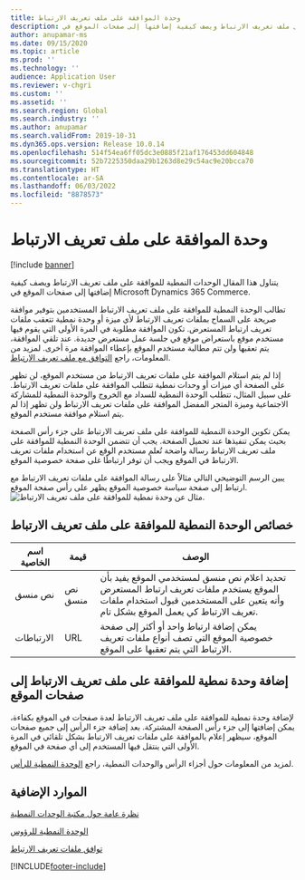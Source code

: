 ```yaml
---
title: وحدة الموافقة على ملف تعريف الارتباط
description: يتناول هذا المقال الوحدات النمطية للموافقة على ملف تعريف الارتباط ويصف كيفية إضافتها إلى صفحات الموقع في Microsoft Dynamics 365 Commerce.
author: anupamar-ms
ms.date: 09/15/2020
ms.topic: article
ms.prod: ''
ms.technology: ''
audience: Application User
ms.reviewer: v-chgri
ms.custom: ''
ms.assetid: ''
ms.search.region: Global
ms.search.industry: ''
ms.author: anupamar
ms.search.validFrom: 2019-10-31
ms.dyn365.ops.version: Release 10.0.14
ms.openlocfilehash: 514f54ea6ff05dc3e0885f21af176453dd604848
ms.sourcegitcommit: 52b7225350daa29b1263d8e29c54ac9e20bcca70
ms.translationtype: HT
ms.contentlocale: ar-SA
ms.lasthandoff: 06/03/2022
ms.locfileid: "8878573"
---
```

# <a name="cookie-consent-module"></a>وحدة الموافقة على ملف تعريف الارتباط

[!include [banner](includes/banner.md)]

يتناول هذا المقال الوحدات النمطية للموافقة على ملف تعريف الارتباط ويصف كيفية إضافتها إلى صفحات الموقع في Microsoft Dynamics 365 Commerce.

تطالب الوحدة النمطية للموافقة على ملف تعريف الارتباط المستخدمين بتوفير موافقة صريحة على السماح بملفات تعريف الارتباط لأي ميزة أو وحدة نمطية تتعقب ملفات تعريف ارتباط المستعرض. تكون الموافقة مطلوبة في المرة الأولى التي يقوم فيها مستخدم موقع باستعراض موقع في جلسة عمل مستعرض جديدة. عند تلقي الموافقة، يتم تعقبها ولن تتم مطالبة مستخدم الموقع بإعطاء الموافقة مرة أخرى. لمزيد من المعلومات، راجع [التوافق مع ملف تعريف الارتباط](cookie-compliance.md).

إذا لم يتم استلام الموافقة على ملفات تعريف الارتباط من مستخدم الموقع، لن تظهر على الصفحة أي ميزات أو وحدات نمطية تتطلب الموافقة على ملفات تعريف الارتباط. على سبيل المثال، تتطلب الوحدة النمطية للسداد مع الخروج والوحدة النمطية للمشاركة الاجتماعية وميزة المتجر المفضل الموافقة على ملفات تعريف الارتباط ولن تظهر إذا لم يتم استلام موافقة مستخدم الموقع. 

يمكن تكوين الوحدة النمطية للموافقة على ملف تعريف الارتباط على جزء رأس الصفحة بحيث يمكن تنفيذها عند تحميل الصفحة. يجب أن تتضمن الوحدة النمطية للموافقة على ملف تعريف الارتباط رسالة واضحة تُعلم مستخدم الوقع عن استخدام ملفات تعريف الارتباط في الموقع ويجب أن توفر ارتباطًا غلى صفحة خصوصية الموقع.

يبين الرسم التوضيحي التالي مثالاً على رسالة الموافقة على ملفات تعريف الارتباط مع ارتباط إلى صفحة سياسة خصوصية الموقع يظهر على رأس صفحة الموقع.
![مثال عن وحدة نمطية للموافقة على ملف تعريف الارتباط.](./media/ecommerce-cookieconsent.png)

## <a name="cookie-consent-module-properties"></a>خصائص الوحدة النمطية للموافقة على ملف تعريف الارتباط

| اسم الخاصية             | قيمة                 | الوصف |
|---------------------------|-----------------------|-------------|
| نص منسق                  | نص منسق | تحديد اعلام نص منسق لمستخدمي الموقع يفيد بأن الموقع يستخدم ملفات تعريف ارتباط المستعرض وأنه يتعين على المستخدمين قبول استخدام ملفات تعريف الارتباط كي يعمل الموقع بشكل تام. |
| الارتباطات | URL | يمكن إضافة ارتباط واحد أو أكثر إلى صفحة خصوصية الموقع التي تصف أنواع ملفات تعريف الارتباط التي يتم تعقبها على الموقع. |

## <a name="add-a-cookie-consent-module-to-site-pages"></a>إضافة وحدة نمطية للموافقة على ملف تعريف الارتباط إلى صفحات الموقع

لإضافة وحدة نمطية للموافقة على ملف تعريف الارتباط لعدة صفحات في الموقع بكفاءة، يمكن إضافتها إلى جزء رأس الصفحة المشتركة. بعد إضافة جزء الرأس إلى جميع صفحات الموقع، سيظهر إعلام بالموافقة على ملفات تعريف الارتباط بشكل تلقائي في المرة الأولى التي ينتقل فيها المستخدم إلى أي صفحة في الموقع.

لمزيد من المعلومات حول أجزاء الرأس والوحدات النمطية، راجع [الوحدة النمطية للرأس](author-header-module.md).

## <a name="additional-resources"></a>الموارد الإضافية

[نظرة عامة حول مكتبة الوحدات النمطية](starter-kit-overview.md)

[الوحدة النمطية للرؤوس](author-header-module.md) 

[توافق ملفات تعريف الارتباط](cookie-compliance.md)


[!INCLUDE[footer-include](../includes/footer-banner.md)]